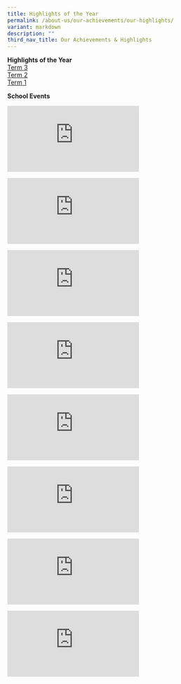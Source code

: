 ```yaml
---
title: Highlights of the Year
permalink: /about-us/our-achievements/our-highlights/
variant: markdown
description: ""
third_nav_title: Our Achievements & Highlights
---
```

<p><strong>Highlights of the Year</strong>
<br><a href="/files/HighIights_of_Term_3_2024.pdf" rel="noopener noreferrer nofollow" target="_blank">Term 3</a>
<br><a href="/files/Term2_Highlights.pdf" rel="noopener noreferrer nofollow" target="_blank">Term 2</a>
<br><a href="/files/2024_Term_1_Parent_Letter_Annex.pdf" rel="noopener noreferrer nofollow" target="_blank">Term 1</a>
<br>
</p>
<p><strong>School Events</strong>
</p>
<div class="iframe-wrapper">
<iframe allowfullscreen="true" frameborder="0" src="https://www.facebook.com/plugins/post.php?href=https%3A%2F%2Fwww.facebook.com%2FBedokViewSecondarySchool%2Fposts%2Fpfbid025VzuxGKCoKmJ7R1bqa1JovhHw9TD9ZAvgTaNhQbwHVCL6DpfzL6FscHp6jpMC5Til&amp;show_text=true&amp;width=1500"></iframe>
</div>
<p></p>
<div class="iframe-wrapper">
<iframe allowfullscreen="true" frameborder="0" src="https://www.facebook.com/plugins/post.php?href=https%3A%2F%2Fwww.facebook.com%2FBedokViewSecondarySchool%2Fposts%2Fpfbid0211XuQ8upUkDuMUGsdbeZrdDdMTmeg9AgqU1fbZ8Qy154GXuqP7GrN4S4WWQk8BnAl&amp;show_text=true&amp;width=500"></iframe>
</div>
<p></p>
<div class="iframe-wrapper">
<iframe allowfullscreen="true" frameborder="0" src="https://www.facebook.com/plugins/post.php?href=https%3A%2F%2Fwww.facebook.com%2FBedokViewSecondarySchool%2Fposts%2Fpfbid05tVqiUL3KP985ymQNXiubWtRLMrsYfaCfEiMpFifoVYhAa7JNnF5ZSs8nFLiW71pl&amp;show_text=true&amp;width=500"></iframe>
</div>
<p></p>
<div class="iframe-wrapper">
<iframe allowfullscreen="true" frameborder="0" src="https://www.facebook.com/plugins/post.php?href=https%3A%2F%2Fwww.facebook.com%2FBedokViewSecondarySchool%2Fposts%2Fpfbid02MtM2Z7f7K2kgVuw8wQggFTuceWi2mfGAHwRez7nnkAnPziYJARFdH198VCpqhNP5l&amp;show_text=true&amp;width=500"></iframe>
</div>
<p></p>
<div class="iframe-wrapper">
<iframe allowfullscreen="true" frameborder="0" src="https://www.facebook.com/plugins/post.php?href=https%3A%2F%2Fwww.facebook.com%2FBedokViewSecondarySchool%2Fposts%2Fpfbid0itawD6dEhz9pwimZ3YS8iGB7WJkBEBaCVhaUvFQowRozQjBxmqr8fYeqgapQvP4Nl&amp;show_text=true&amp;width=500"></iframe>
</div>
<p></p>
<div class="iframe-wrapper">
<iframe allowfullscreen="true" frameborder="0" src="https://www.facebook.com/plugins/post.php?href=https%3A%2F%2Fwww.facebook.com%2FBedokViewSecondarySchool%2Fposts%2Fpfbid0Beu7s3Kwyz3LS1iwYDz343Y3MExbUVRKRHgeH9KggAYAi9dNQW26obaBW3VF6wpnl&amp;show_text=true&amp;width=500"></iframe>
</div>
<p></p>
<div class="iframe-wrapper">
<iframe allowfullscreen="true" frameborder="0" src="https://www.facebook.com/plugins/post.php?href=https%3A%2F%2Fwww.facebook.com%2FBedokViewSecondarySchool%2Fposts%2Fpfbid09YoVtTXv4jZotbTCkwNH9gkV2Jg8PkGNEoDvTWr2bgtpLN3LyT98JospBWwiERMYl&amp;show_text=true&amp;width=500"></iframe>
</div>
<p></p>
<div class="iframe-wrapper">
<iframe allowfullscreen="true" frameborder="0" src="https://www.facebook.com/plugins/post.php?href=https%3A%2F%2Fwww.facebook.com%2FBedokViewSecondarySchool%2Fposts%2Fpfbid0cVP34EHHBF8uZaQm2hSELBjuHBbGAggJZmjYWTQU6kPAtY3TRNhr8LL1NYkAEVjcl&amp;show_text=true&amp;width=500"></iframe>
</div>
<p></p>